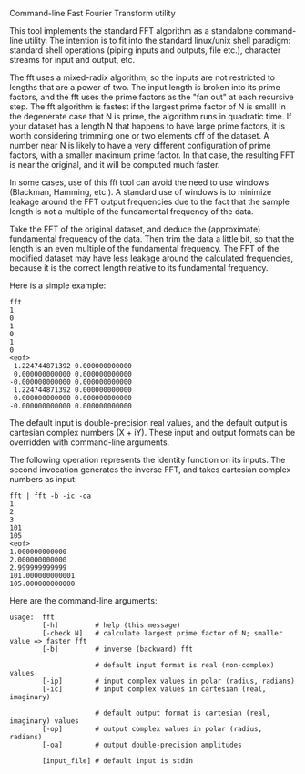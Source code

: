 Command-line Fast Fourier Transform utility

This tool implements the standard FFT algorithm as a standalone
command-line utility.  The intention is to fit into the standard
linux/unix shell paradigm:  standard shell operations (piping inputs
and outputs, file etc.), character streams for input and output, etc.

The fft uses a mixed-radix algorithm, so the inputs are not restricted
to lengths that are a power of two.  The input length is broken into
its prime factors, and the fft uses the prime factors as the "fan out"
at each recursive step.  The fft algorithm is fastest if the largest
prime factor of N is small!  In the degenerate case that N is prime,
the algorithm runs in quadratic time.  If your dataset has a length
N that happens to have large prime factors, it is worth considering
trimming one or two elements off of the dataset.  A number near N
is likely to have a very different configuration of prime factors,
with a smaller maximum prime factor.
In that case, the resulting FFT is near the original, and it will be computed
much faster.

In some cases, use of this fft tool can avoid the need to use windows (Blackman, Hamming, etc.).
A standard use of windows is to minimize leakage around the FFT output frequencies due to
the fact that the sample length is not a multiple of the fundamental frequency of the data.

Take the FFT of the original dataset, and deduce the (approximate) fundamental
frequency of the data.  Then trim the data a little bit, so that the length is
an even multiple of the fundamental frequency.  The FFT of the modified dataset may have
less leakage around the calculated frequencies, because it is the correct length relative to
its fundamental frequency.

Here is a simple example:

    fft
    1
    0
    1
    0
    1
    0
    <eof>
     1.224744871392 0.000000000000
     0.000000000000 0.000000000000
    -0.000000000000 0.000000000000
     1.224744871392 0.000000000000
     0.000000000000 0.000000000000
    -0.000000000000 0.000000000000

The default input is double-precision real values, and
the default output is cartesian complex numbers (X + iY).
These input and output formats can be overridden with command-line arguments.

The following operation represents the identity function on
its inputs.  The second invocation generates the inverse FFT, and
takes cartesian complex numbers as input:

    fft | fft -b -ic -oa
    1
    2
    3
    101
    105
    <eof>
    1.000000000000
    2.000000000000
    2.999999999999
    101.000000000001
    105.000000000000

Here are the command-line arguments:

    usage:  fft
            [-h]         # help (this message)
            [-check N]   # calculate largest prime factor of N; smaller value => faster fft
            [-b]         # inverse (backward) fft

                         # default input format is real (non-complex) values
            [-ip]        # input complex values in polar (radius, radians)
            [-ic]        # input complex values in cartesian (real, imaginary)

                         # default output format is cartesian (real, imaginary) values
            [-op]        # output complex values in polar (radius, radians)
            [-oa]        # output double-precision amplitudes

            [input_file] # default input is stdin
